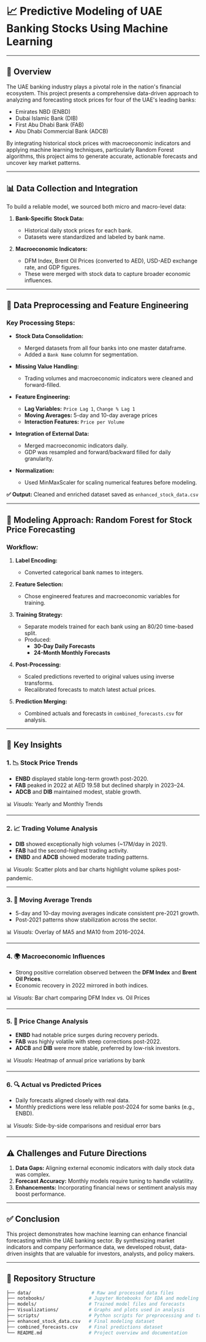 # 📈 Predictive Modeling of UAE Banking Stocks Using Machine Learning

---

## 📘 Overview

The UAE banking industry plays a pivotal role in the nation's financial ecosystem. This project presents a comprehensive data-driven approach to analyzing and forecasting stock prices for four of the UAE's leading banks:

- Emirates NBD (ENBD)  
- Dubai Islamic Bank (DIB)  
- First Abu Dhabi Bank (FAB)  
- Abu Dhabi Commercial Bank (ADCB)

By integrating historical stock prices with macroeconomic indicators and applying machine learning techniques, particularly Random Forest algorithms, this project aims to generate accurate, actionable forecasts and uncover key market patterns.

---

## 📊 Data Collection and Integration

To build a reliable model, we sourced both micro and macro-level data:

1. **Bank-Specific Stock Data:**
   - Historical daily stock prices for each bank.
   - Datasets were standardized and labeled by bank name.

2. **Macroeconomic Indicators:**
   - DFM Index, Brent Oil Prices (converted to AED), USD-AED exchange rate, and GDP figures.
   - These were merged with stock data to capture broader economic influences.

---

## 🧼 Data Preprocessing and Feature Engineering

### Key Processing Steps:

- **Stock Data Consolidation:**
  - Merged datasets from all four banks into one master dataframe.
  - Added a `Bank Name` column for segmentation.

- **Missing Value Handling:**
  - Trading volumes and macroeconomic indicators were cleaned and forward-filled.

- **Feature Engineering:**
  - **Lag Variables:** `Price Lag 1`, `Change % Lag 1`
  - **Moving Averages:** 5-day and 10-day average prices
  - **Interaction Features:** `Price per Volume`

- **Integration of External Data:**
  - Merged macroeconomic indicators daily.
  - GDP was resampled and forward/backward filled for daily granularity.

- **Normalization:**
  - Used MinMaxScaler for scaling numerical features before modeling.

**✅ Output:** Cleaned and enriched dataset saved as `enhanced_stock_data.csv`

---

## 🤖 Modeling Approach: Random Forest for Stock Price Forecasting

### Workflow:

1. **Label Encoding:**
   - Converted categorical bank names to integers.

2. **Feature Selection:**
   - Chose engineered features and macroeconomic variables for training.

3. **Training Strategy:**
   - Separate models trained for each bank using an 80/20 time-based split.
   - Produced:
     - **30-Day Daily Forecasts**
     - **24-Month Monthly Forecasts**

4. **Post-Processing:**
   - Scaled predictions reverted to original values using inverse transforms.
   - Recalibrated forecasts to match latest actual prices.

5. **Prediction Merging:**
   - Combined actuals and forecasts in `combined_forecasts.csv` for analysis.

---

## 📌 Key Insights

### 1. 📉 Stock Price Trends
- **ENBD** displayed stable long-term growth post-2020.
- **FAB** peaked in 2022 at AED 19.58 but declined sharply in 2023–24.
- **ADCB** and **DIB** maintained modest, stable growth.

📊 *Visuals:* Yearly and Monthly Trends

---

### 2. 📈 Trading Volume Analysis
- **DIB** showed exceptionally high volumes (~17M/day in 2021).
- **FAB** had the second-highest trading activity.
- **ENBD** and **ADCB** showed moderate trading patterns.

📊 *Visuals:* Scatter plots and bar charts highlight volume spikes post-pandemic.

---

### 3. 🧮 Moving Average Trends
- 5-day and 10-day moving averages indicate consistent pre-2021 growth.
- Post-2021 patterns show stabilization across the sector.

📊 *Visuals:* Overlay of MA5 and MA10 from 2016–2024.

---

### 4. 🌍 Macroeconomic Influences
- Strong positive correlation observed between the **DFM Index** and **Brent Oil Prices**.
- Economic recovery in 2022 mirrored in both indices.

📊 *Visuals:* Bar chart comparing DFM Index vs. Oil Prices

---

### 5. 🧾 Price Change Analysis
- **ENBD** had notable price surges during recovery periods.
- **FAB** was highly volatile with steep corrections post-2022.
- **ADCB** and **DIB** were more stable, preferred by low-risk investors.

📊 *Visuals:* Heatmap of annual price variations by bank

---

### 6. 🔍 Actual vs Predicted Prices
- Daily forecasts aligned closely with real data.
- Monthly predictions were less reliable post-2024 for some banks (e.g., ENBD).

📊 *Visuals:* Side-by-side comparisons and residual error bars

---

## ⚠️ Challenges and Future Directions

1. **Data Gaps:** Aligning external economic indicators with daily stock data was complex.
2. **Forecast Accuracy:** Monthly models require tuning to handle volatility.
3. **Enhancements:** Incorporating financial news or sentiment analysis may boost performance.

---

## ✅ Conclusion

This project demonstrates how machine learning can enhance financial forecasting within the UAE banking sector. By synthesizing market indicators and company performance data, we developed robust, data-driven insights that are valuable for investors, analysts, and policy makers.

---

## 📂 Repository Structure

```bash
├── data/                      # Raw and processed data files
├── notebooks/                # Jupyter Notebooks for EDA and modeling
├── models/                   # Trained model files and forecasts
├── Visualizations/           # Graphs and plots used in analysis
├── scripts/                  # Python scripts for preprocessing and training
├── enhanced_stock_data.csv   # Final modeling dataset
├── combined_forecasts.csv    # Final predictions dataset
└── README.md                 # Project overview and documentation
